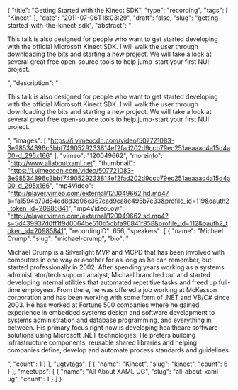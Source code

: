 {
  "title": "Getting Started with the Kinect SDK",
  "type": "recording",
  "tags": [
    "Kinect"
  ],
  "date": "2011-07-06T18:03:29",
  "draft": false,
  "slug": "getting-started-with-the-kinect-sdk",
  "abstract": "<p>This talk is also designed for people who want to get started developing with the official Microsoft Kinect SDK. I will walk the user through downloading the bits and starting a new project. We will take a look at several great free open-source tools to help jump-start your first NUI project.</p>",
  "description": "<p>This talk is also designed for people who want to get started developing with the official Microsoft Kinect SDK. I will walk the user through downloading the bits and starting a new project. We will take a look at several great free open-source tools to help jump-start your first NUI project.</p>",
  "images": [
    "https://i.vimeocdn.com/video/507721083-3e98534896c3bbf7490529233814ef2fad202d9ccb79ec251aeaaac4a15d4a00-d_295x166"
  ],
  "vimeo": "120049662",
  "moreinfo": "http://www.allaboutxaml.net",
  "thumbnail": "https://i.vimeocdn.com/video/507721083-3e98534896c3bbf7490529233814ef2fad202d9ccb79ec251aeaaac4a15d4a00-d_295x166",
  "mp4Video": "http://player.vimeo.com/external/120049662.hd.mp4?s=fa1594b79d84ed8d3d06e367cad9ca8e495b7e33&profile_id=119&oauth2_token_id=20985841",
  "mp4VideoLow": "http://player.vimeo.com/external/120049662.sd.mp4?s=5d439937d0ff1f9d0064be510b5cbfa96841f958&profile_id=112&oauth2_token_id=20985841",
  "recordingID": 656,
  "speakers": [
    {
      "name": "Michael Crump",
      "slug": "michael-crump",
      "bio": "<p>Michael Crump is a Silverlight MVP and MCPD that has been involved with computers in one way or another for as long as he can remember, but started professionally in 2002. After spending years working as a systems administrator/tech support analyst, Michael branched out and started developing internal utilities that automated repetitive tasks and freed up full-time employees. From there, he was offered a job working at McKesson corporation and has been working with some form of .NET and VB/C# since 2003. He has worked at Fortune 500 companies where he gained experience in embedded systems design and software development to systems administration and database programming, and everything in between. His primary focus right now is developing healthcare software solutions using Microsoft .NET technologies. He prefers building infrastructure components, reusable shared libraries and helping companies define, develop and automate process standards and guidelines.</p>",
      "count": 1
    }
  ],
  "ugtvtags": [
    {
      "name": "Kinect",
      "slug": "kinect",
      "count": 6
    }
  ],
  "meetups": [
    {
      "name": "All About XAML UG",
      "slug": "all-about-xaml-ug",
      "count": 1
    }
  ]
}